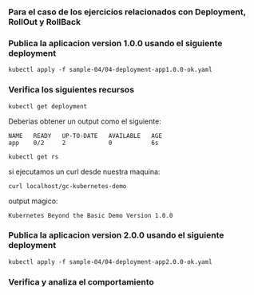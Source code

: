 ### Para el caso de los ejercicios relacionados con Deployment, RollOut y RollBack

### Publica la aplicacion version 1.0.0 usando el siguiente deployment
```
kubectl apply -f sample-04/04-deployment-app1.0.0-ok.yaml
```
### Verifica los siguientes recursos
```
kubectl get deployment
```
Deberias obtener un output como el siguiente:
```
NAME   READY   UP-TO-DATE   AVAILABLE   AGE
app    0/2     2            0           6s
```
```
kubectl get rs
```
si ejecutamos un curl desde nuestra maquina:
```
curl localhost/gc-kubernetes-demo
```
output magico:
```
Kubernetes Beyond the Basic Demo Version 1.0.0
```

### Publica la aplicacion version 2.0.0 usando el siguiente deployment
```
kubectl apply -f sample-04/04-deployment-app2.0.0-ok.yaml
```

### Verifica y analiza el comportamiento